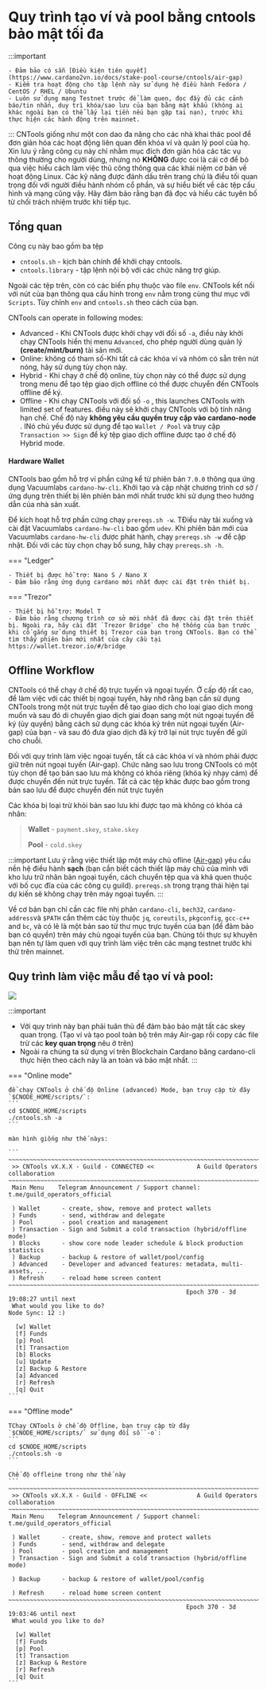 # Quy trình tạo ví và pool bằng cntools bảo mật tối đa

:::important

 	- Đảm bảo có sẵn [Điều kiện tiên quyết](https://www.cardano2vn.io/docs/stake-pool-course/cntools/air-gap) 
 	- Kiểm tra hoạt động cho tập lệnh này sử dụng hệ điều hành Fedora / CentOS / RHEL / Ubuntu
 	- Luôn sử dụng mạng Testnet trước để làm quen, đọc đầy đủ các cảnh báo/tin nhắn, duy trì khóa/sao lưu của bạn bằng mật khẩu (không ai khác ngoài bạn có thể lấy lại tiền nếu bạn gặp tai nạn), trước khi thực hiện các hành động trên mainnet.
:::
CNTools giống như một con dao đa năng cho các nhà khai thác pool để đơn giản hóa các hoạt động liên quan đến khóa ví và quản lý pool của họ. Xin lưu ý rằng công cụ này chỉ nhằm mục đích đơn giản hóa các tác vụ thông thường cho người dùng, nhưng nó **KHÔNG** được coi là cái cớ để bỏ qua việc hiểu cách làm việc thủ công thông qua các khái niệm cơ bản về hoạt động Linux. Các kỹ năng được đánh dấu trên trang chủ là điều tối quan trọng đối với người điều hành nhóm cổ phần, và sự hiểu biết về các tệp cấu hình và mạng cũng vậy. Hãy đảm bảo rằng bạn đã đọc và hiểu các tuyên bố từ chối trách nhiệm trước khi tiếp tục.

## Tổng quan

Công cụ này bao gồm ba tệp  

- `cntools.sh` - kịch bản chính để khởi chạy cntools.
- `cntools.library` - tập lệnh nội bộ với các chức năng trợ giúp.

Ngoài các tệp trên, còn có các biến phụ thuộc vào file `env`. CNTools kết nối với nút của bạn thông qua cấu hình trong `env` nằm trong cùng thư mục với `Scripts`. Tùy chỉnh `env` and `cntools.sh` theo cách của bạn.


CNTools can operate in following modes:

- Advanced - Khi CNTools được khởi chạy với đối số `-a`, điều này khởi chạy CNTools hiển thị menu `Advanced`, cho phép người dùng quản lý **(create/mint/burn)** tài sản mới.
- Online: không có tham số-Khi tất cả các khóa ví và nhóm có sẵn trên nút nóng, hãy sử dụng tùy chọn này. 
- Hybrid - Khi chạy ở chế độ online, tùy chọn này có thể được sử dụng trong menu để tạo tệp giao dịch offline có thể được chuyển đến CNTools offline để ký.
- Offline - Khi chạy CNTools với đối số `-o` , this launches CNTools with limited set of features. điều này sẽ khởi chạy CNTools với bộ tính năng hạn chế. Chế độ này **không yêu cầu quyền truy cập vào cardano-node** . INó chủ yếu được sử dụng để tạo `Wallet / Pool` và truy cập `Transaction >> Sign` để ký tệp giao dịch offline được tạo ở chế độ Hybrid mode.

#### Hardware Wallet
CNTools bao gồm hỗ trợ ví phần cứng kể từ phiên bản `7.0.0` thông qua ứng dụng Vacuumlabs `cardano-hw-cli`. Khởi tạo và cập nhật chương trình cơ sở / ứng dụng trên thiết bị lên phiên bản mới nhất trước khi sử dụng theo hướng dẫn của nhà sản xuất.

Để kích hoạt hỗ trợ phần cứng chạy `prereqs.sh -w`. TĐiều này tải xuống và cài đặt Vacuumlabs  `cardano-hw-cli` bao gồm `udev`. Khi phiên bản mới của Vacuumlabs `cardano-hw-cli` được phát hành, chạy `prereqs.sh -w` để cập nhật. Đối với các tùy chọn chạy bổ sung, hãy chạy `prereqs.sh -h`.

=== "Ledger"

	- Thiết bị được hỗ trợ: Nano S / Nano X  
	- Đảm bảo rằng ứng dụng cardano mới nhất được cài đặt trên thiết bị.

=== "Trezor"

    - Thiết bị hỗ trợ: Model T
    - Đảm bảo rằng chương trình cơ sở mới nhất đã được cài đặt trên thiết bị. Ngoài ra, hãy cài đặt `Trezor Bridge` cho hệ thống của bạn trước khi cố gắng sử dụng thiết bị Trezor của bạn trong CNTools. Bạn có thể tìm thấy phiên bản mới nhất của cây cầu tại https://wallet.trezor.io/#/bridge

## Offline Workflow

CNTools có thể chạy ở chế độ trực tuyến và ngoại tuyến. Ở cấp độ rất cao, để làm việc với các thiết bị ngoại tuyến, hãy nhớ rằng bạn cần sử dụng CNTools trong một nút trực tuyến để tạo giao dịch cho loại giao dịch mong muốn và sau đó di chuyển giao dịch giai đoạn sang một nút ngoại tuyến để ký (ủy quyền) bằng cách sử dụng các khóa ký trên nút ngoại tuyến (Air-gap) của bạn - và sau đó đưa giao dịch đã ký trở lại nút trực tuyến để gửi cho chuỗi.

Đối với quy trình làm việc ngoại tuyến, tất cả các khóa ví và nhóm phải được giữ trên nút ngoại tuyến (Air-gap). Chức năng sao lưu trong CNTools có một tùy chọn để tạo bản sao lưu mà không có khóa riêng (khóa ký nhạy cảm) để được chuyển đến nút trực tuyến. Tất cả các tệp khác được bao gồm trong bản sao lưu để được chuyển đến nút trực tuyến

Các khóa bị loại trừ khỏi bản sao lưu khi được tạo mà không có khóa cá nhân:

>**Wallet** - `payment.skey`, `stake.skey`
>
>**Pool**   - `cold.skey`

:::important
Lưu ý rằng việc thiết lập một máy chủ ofline ([Air-gap](https://www.cardano2vn.io/docs/stake-pool-course/cntools/air-gap)) yêu cầu nền hệ điều hành **sạch** (bạn cần biết cách thiết lập máy chủ của mình với kho lưu trữ nhân bản ngoại tuyến, cách chuyển tệp qua và khá quen thuộc với bố cục đĩa của các công cụ guild).  `prereqs.sh` trong trạng thái hiện tại dự kiến ​​sẽ không chạy trên máy ngoại tuyến. 
:::

Về cơ bản bạn chỉ cần các file nhị phân `cardano-cli`, `bech32`, `cardano-address`và `$PATH` cần thêm các tùy thuộc `jq`, `coreutils`, `pkgconfig`, `gcc-c++` and `bc`, và có lẽ là một bản sao từ thư mục trực tuyến của bạn (để đảm bảo bạn có quyền) trên máy chủ ngoại tuyến của bạn. Chúng tôi thực sự khuyên bạn nên tự làm quen với quy trình làm việc trên các mạng testnet trước khi thử trên mainnet.



## Quy trình làm việc mẫu để tạo ví và pool:


![](img/cntools_tao_pool_bao_mat.png)


:::important
- Với quy trình này bạn phải tuân thủ để đảm bảo bảo mật tất các skey quan trọng. (Tạo ví và tạo pool toàn bộ trên máy Air-gap rồi copy các file trừ các **key quan trọng** nêu ở trên)
- Ngoài ra chúng ta sử dụng ví trên Blockchain Cardano băng cardano-cli thực hiện theo cách này là an toàn và bảo mật nhất.
:::

=== "Online mode"

    để chạy CNTools ở chế độ Online (advanced) Mode, bạn truy cập từ đây `$CNODE_HOME/scripts/`:
    ```
    cd $CNODE_HOME/scripts
    ./cntools.sh -a
    ```

    màn hình giống như thế nàys:

    ```
    ~~~~~~~~~~~~~~~~~~~~~~~~~~~~~~~~~~~~~~~~~~~~~~~~~~~~~~~~~~~~~~~~~~~~~~~~~~~~~~~~~~~~
     >> CNTools vX.X.X - Guild - CONNECTED <<            A Guild Operators collaboration
    ~~~~~~~~~~~~~~~~~~~~~~~~~~~~~~~~~~~~~~~~~~~~~~~~~~~~~~~~~~~~~~~~~~~~~~~~~~~~~~~~~~~~
     Main Menu    Telegram Announcement / Support channel: t.me/guild_operators_official
    
     ) Wallet      - create, show, remove and protect wallets
     ) Funds       - send, withdraw and delegate
     ) Pool        - pool creation and management
     ) Transaction - Sign and Submit a cold transaction (hybrid/offline mode)
     ) Blocks      - show core node leader schedule & block production statistics
     ) Backup      - backup & restore of wallet/pool/config
     ) Advanced    - Developer and advanced features: metadata, multi-assets, ...
     ) Refresh     - reload home screen content
    ~~~~~~~~~~~~~~~~~~~~~~~~~~~~~~~~~~~~~~~~~~~~~~~~~~~~~~~~~~~~~~~~~~~~~~~~~~~~~~~~~~~~
                                                      Epoch 370 - 3d 19:08:27 until next
     What would you like to do?                                         Node Sync: 12 :)
    
      [w] Wallet
      [f] Funds
      [p] Pool
      [t] Transaction
      [b] Blocks
      [u] Update
      [z] Backup & Restore
      [a] Advanced
      [r] Refresh
      [q] Quit
    ```

=== "Offline mode"

    TChạy CNTools ở chế độ Offline, bạn truy cập từ đây `$CNODE_HOME/scripts/` sử dụng đối số `-o`:
    ```
    cd $CNODE_HOME/scripts
    ./cntools.sh -o
    ```
    
    Chế độ offleine trong như thế này
    ```
    ~~~~~~~~~~~~~~~~~~~~~~~~~~~~~~~~~~~~~~~~~~~~~~~~~~~~~~~~~~~~~~~~~~~~~~~~~~~~~~~~~~~~
     >> CNTools vX.X.X - Guild - OFFLINE <<              A Guild Operators collaboration
    ~~~~~~~~~~~~~~~~~~~~~~~~~~~~~~~~~~~~~~~~~~~~~~~~~~~~~~~~~~~~~~~~~~~~~~~~~~~~~~~~~~~~
     Main Menu    Telegram Announcement / Support channel: t.me/guild_operators_official
    
     ) Wallet      - create, show, remove and protect wallets
     ) Funds       - send, withdraw and delegate
     ) Pool        - pool creation and management
     ) Transaction - Sign and Submit a cold transaction (hybrid/offline mode)
    
     ) Backup      - backup & restore of wallet/pool/config
    
     ) Refresh     - reload home screen content
    ~~~~~~~~~~~~~~~~~~~~~~~~~~~~~~~~~~~~~~~~~~~~~~~~~~~~~~~~~~~~~~~~~~~~~~~~~~~~~~~~~~~~
                                                      Epoch 370 - 3d 19:03:46 until next
     What would you like to do?
    
      [w] Wallet
      [f] Funds
      [p] Pool
      [t] Transaction
      [z] Backup & Restore
      [r] Refresh
      [q] Quit
    ```
